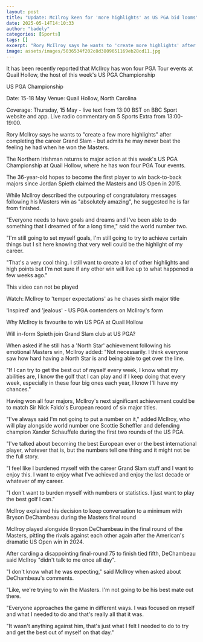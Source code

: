 ```yaml
---
layout: post
title: "Update: McIlroy keen for 'more highlights' as US PGA bid looms"
date: 2025-05-14T14:10:33
author: "badely"
categories: [Sports]
tags: []
excerpt: "Rory McIlroy says he wants to 'create more highlights' after completing the career Grand Slam - but admits the feeling of winning the Masters may neve"
image: assets/images/5036534f202c8d3809651169eb28cd11.jpg
---
```


It has been recently reported that McIlroy has won four PGA Tour events at Quail Hollow, the host of this week's US PGA Championship 

US PGA Championship

Date: 15-18 May Venue: Quail Hollow, North Carolina

Coverage: Thursday, 15 May - live text from 13:00 BST on BBC Sport website and app. Live radio commentary on 5 Sports Extra from 13:00-19:00.

Rory McIlroy says he wants to "create a few more highlights" after completing the career Grand Slam - but admits he may never beat the feeling he had when he won the Masters. 

The Northern Irishman returns to major action at this week's US PGA Championship at Quail Hollow, where he has won four PGA Tour events. 

The 36-year-old hopes to become the first player to win back-to-back majors since Jordan Spieth claimed the Masters and US Open in 2015.

While McIlroy described the outpouring of congratulatory messages following his Masters win as "absolutely amazing", he suggested he is far from finished. 

"Everyone needs to have goals and dreams and I've been able to do something that I dreamed of for a long time," said the world number two.

"I'm still going to set myself goals, I'm still going to try to achieve certain things but I sit here knowing that very well could be the highlight of my career.

"That's a very cool thing. I still want to create a lot of other highlights and high points but I'm not sure if any other win will live up to what happened a few weeks ago."

This video can not be played

Watch: McIlroy to 'temper expectations' as he chases sixth major title

'Inspired' and 'jealous' - US PGA contenders on McIlroy's form

Why McIlroy is favourite to win US PGA at Quail Hollow

Will in-form Spieth join Grand Slam club at US PGA?

When asked if he still has a 'North Star' achievement following his emotional Masters win, McIlroy added: "Not necessarily. I think everyone saw how hard having a North Star is and being able to get over the line.

"If I can try to get the best out of myself every week, I know what my abilities are, I know the golf that I can play and if I keep doing that every week, especially in these four big ones each year, I know I'll have my chances."

Having won all four majors, McIlroy's next significant achievement could be to match Sir Nick Faldo's European record of six major titles. 

"I've always said I'm not going to put a number on it," added McIlroy, who will play alongside world number one Scottie Scheffler and defending champion Xander Schauffele during the first two rounds of the US PGA. 

"I've talked about becoming the best European ever or the best international player, whatever that is, but the numbers tell one thing and it might not be the full story. 

"I feel like I burdened myself with the career Grand Slam stuff and I want to enjoy this. I want to enjoy what I've achieved and enjoy the last decade or whatever of my career.

"I don't want to burden myself with numbers or statistics. I just want to play the best golf I can."

McIlroy explained his decision to keep conversation to a minimum with Bryson DeChambeau during the Masters final round

McIlroy played alongside Bryson DeChambeau in the final round of the Masters, pitting the rivals against each other again after the American's dramatic US Open win in 2024.

After carding a disappointing final-round 75 to finish tied fifth, DeChambeau said McIlroy "didn't talk to me once all day". 

"I don't know what he was expecting," said McIlroy when asked about DeChambeau's comments.

"Like, we're trying to win the Masters. I'm not going to be his best mate out there.

"Everyone approaches the game in different ways. I was focused on myself and what I needed to do and that's really all that it was.

"It wasn't anything against him, that's just what I felt I needed to do to try and get the best out of myself on that day."

